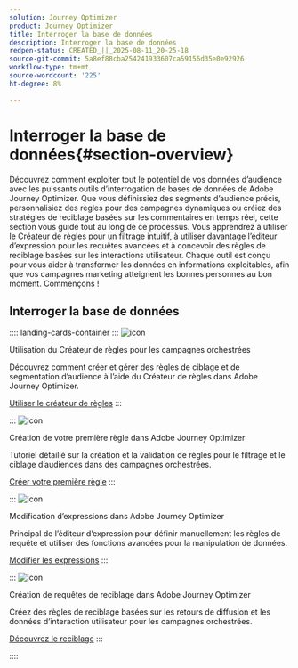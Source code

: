 ```yaml
---
solution: Journey Optimizer
product: Journey Optimizer
title: Interroger la base de données
description: Interroger la base de données
redpen-status: CREATED_||_2025-08-11_20-25-18
source-git-commit: 5a8ef88cba254241933607ca59156d35e0e92926
workflow-type: tm+mt
source-wordcount: '225'
ht-degree: 8%

---
```



# Interroger la base de données{#section-overview}

Découvrez comment exploiter tout le potentiel de vos données d’audience avec les puissants outils d’interrogation de bases de données de Adobe Journey Optimizer. Que vous définissiez des segments d’audience précis, personnalisiez des règles pour des campagnes dynamiques ou créiez des stratégies de reciblage basées sur les commentaires en temps réel, cette section vous guide tout au long de ce processus. Vous apprendrez à utiliser le Créateur de règles pour un filtrage intuitif, à utiliser davantage l’éditeur d’expression pour les requêtes avancées et à concevoir des règles de reciblage basées sur les interactions utilisateur. Chaque outil est conçu pour vous aider à transformer les données en informations exploitables, afin que vos campagnes marketing atteignent les bonnes personnes au bon moment. Commençons !

## Interroger la base de données

:::: landing-cards-container
:::
![icon](https://cdn.experienceleague.adobe.com/icons/list-check.svg)

Utilisation du Créateur de règles pour les campagnes orchestrées

Découvrez comment créer et gérer des règles de ciblage et de segmentation d’audience à l’aide du Créateur de règles dans Adobe Journey Optimizer.

[Utiliser le créateur de règles](../using/orchestrated/orchestrated-rule-builder.md)
:::

:::
![icon](https://cdn.experienceleague.adobe.com/icons/circle-play.svg)

Création de votre première règle dans Adobe Journey Optimizer

Tutoriel détaillé sur la création et la validation de règles pour le filtrage et le ciblage d’audiences dans des campagnes orchestrées.

[Créer votre première règle](../using/orchestrated/build-query.md)
:::

:::
![icon](https://cdn.experienceleague.adobe.com/icons/gear.svg)

Modification d’expressions dans Adobe Journey Optimizer

Principal de l’éditeur d’expression pour définir manuellement les règles de requête et utiliser des fonctions avancées pour la manipulation de données.

[Modifier les expressions](../using/orchestrated/edit-expressions.md)
:::

:::
![icon](https://cdn.experienceleague.adobe.com/icons/bullseye.svg)

Création de requêtes de reciblage dans Adobe Journey Optimizer

Créez des règles de reciblage basées sur les retours de diffusion et les données d’interaction utilisateur pour les campagnes orchestrées.

[Découvrez le reciblage](../using/orchestrated/retarget.md)
:::

::::
